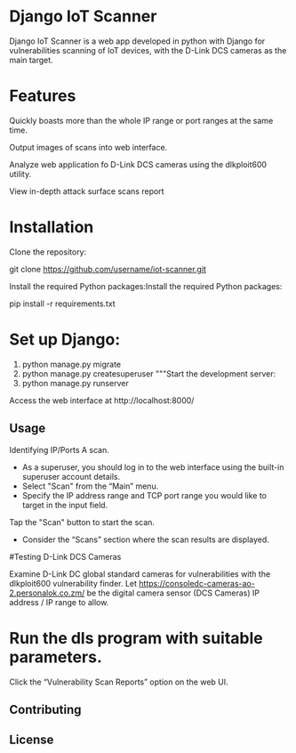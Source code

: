 # Django IoT Scanner

Django IoT Scanner is a web app developed in python with Django for vulnerabilities scanning of IoT devices, with the D-Link DCS cameras as the main target.


# Features

Quickly boasts more than the whole IP range or port ranges at the same time.

Output images of scans into web interface.

Analyze web application fo D-Link DCS cameras using the dlkploit600 utility.

View in-depth attack surface scans report

# Installation

Clone the repository:


git clone https://github.com/username/iot-scanner.git

Install the required Python packages:Install the required Python packages:

pip install -r requirements.txt

# Set up Django:


1. python manage.py migrate
2. python manage.py createsuperuser
"""Start the development server:
4. python manage.py runserver

Access the web interface at http://localhost:8000/


## Usage

Identifying IP/Ports A scan.

- As a superuser, you should log in to the web interface using the built-in superuser account details.
- Select "Scan" from the “Main” menu.
- Specify the IP address range and TCP port range you would like to target in the input field.

Tap the "Scan" button to start the scan.

- Consider the “Scans” section where the scan results are displayed.

#Testing D-Link DCS Cameras

Examine D-Link DC global standard cameras for vulnerabilities with the dlkploit600 vulnerability finder.
Let https://consoledc-cameras-ao-2.personalok.co.zm/ be the digital camera sensor (DCS Cameras) IP address / IP range to allow.

# Run the dls program with suitable parameters.


Click the “Vulnerability Scan Reports” option on the web UI.


## Contributing

## License







